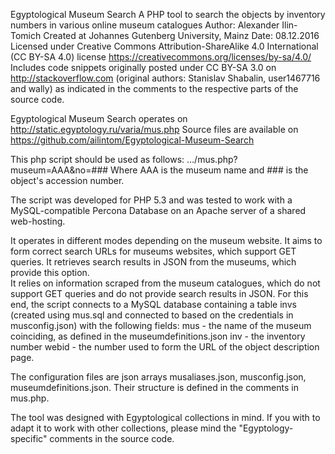 Egyptological Museum Search
A PHP tool to search the objects by inventory numbers in various online museum catalogues
Author: Alexander Ilin-Tomich
Created at Johannes Gutenberg University, Mainz
 Date: 08.12.2016
 Licensed under Creative Commons Attribution-ShareAlike 4.0 International (CC BY-SA 4.0) license
 https://creativecommons.org/licenses/by-sa/4.0/
 Includes code snippets originally posted under CC BY-SA 3.0 on http://stackoverflow.com
 (original authors: Stanislav Shabalin, user1467716 and wally) as indicated in the comments to the respective parts
 of the source code.

  Egyptological Museum Search operates on http://static.egyptology.ru/varia/mus.php
  Source files are available on https://github.com/ailintom/Egyptological-Museum-Search 
 
  This php script should be used as follows:
  .../mus.php?museum=AAA&no=###
  Where AAA is the museum name and ### is the object's accession number.

  The script was developed for PHP 5.3 and was tested to work with a MySQL-compatible Percona Database on an Apache server of a shared web-hosting.
  
  It operates in different modes depending on the museum website. 
  It aims to form correct search URLs for museums websites, which support GET queries.
  It retrieves search results in JSON from the museums, which provide this option.  
  It relies on information scraped from the museum catalogues, which do not support GET queries and do not provide search results
  in JSON. For this end, the script connects to a MySQL database containing a table invs (created using mus.sql and connected to based on the credentials 
  in musconfig.json) with the following fields:
  mus - the name of the museum coinciding, as defined in the museumdefinitions.json
  inv - the inventory number
  webid - the number used to form the URL of the object description page. 

  The configuration files are json arrays musaliases.json, musconfig.json, museumdefinitions.json.
  Their structure is defined in the comments in mus.php.
  
  The tool was designed with Egyptological collections in mind. If you with to adapt it to work with other collections, please mind the "Egyptology-specific" comments in the source code.